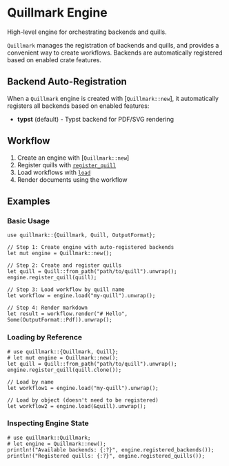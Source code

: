 # Quillmark Engine

High-level engine for orchestrating backends and quills.

`Quillmark` manages the registration of backends and quills, and provides
a convenient way to create workflows. Backends are automatically registered
based on enabled crate features.

## Backend Auto-Registration

When a `Quillmark` engine is created with [`Quillmark::new`], it automatically
registers all backends based on enabled features:

- **typst** (default) - Typst backend for PDF/SVG rendering

## Workflow

1. Create an engine with [`Quillmark::new`]
2. Register quills with [`register_quill`](Quillmark::register_quill)
3. Load workflows with [`load`](Quillmark::load)
4. Render documents using the workflow

## Examples

### Basic Usage

```no_run
use quillmark::{Quillmark, Quill, OutputFormat};

// Step 1: Create engine with auto-registered backends
let mut engine = Quillmark::new();

// Step 2: Create and register quills
let quill = Quill::from_path("path/to/quill").unwrap();
engine.register_quill(quill);

// Step 3: Load workflow by quill name
let workflow = engine.load("my-quill").unwrap();

// Step 4: Render markdown
let result = workflow.render("# Hello", Some(OutputFormat::Pdf)).unwrap();
```

### Loading by Reference

```no_run
# use quillmark::{Quillmark, Quill};
# let mut engine = Quillmark::new();
let quill = Quill::from_path("path/to/quill").unwrap();
engine.register_quill(quill.clone());

// Load by name
let workflow1 = engine.load("my-quill").unwrap();

// Load by object (doesn't need to be registered)
let workflow2 = engine.load(&quill).unwrap();
```

### Inspecting Engine State

```no_run
# use quillmark::Quillmark;
# let engine = Quillmark::new();
println!("Available backends: {:?}", engine.registered_backends());
println!("Registered quills: {:?}", engine.registered_quills());
```
